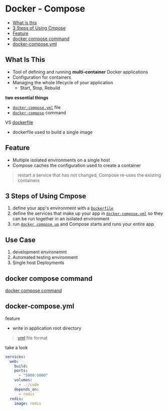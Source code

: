 # Docker - Compose

* [What is this](#what-is-this)
* [3 Steps of Using Cmpose](#3-steps-of-using-cmpose)
* [Feature](#feature)
* [docker compose command](#docker-compose-command)
* [docker-compose.yml](#docker-composeyml)

## What Is This

- Tool of defining and running **multi-container** Docker applications
- Configuration for containers
- Managing the whole lifecycle of your application
  - Start, Stop, Rebuild

**two essential things**

- [`docker-compose.yml`](#docker-composeyml) file
- [`docker-compose`](#docker-compose-command) command

VS [dockerfile](docker-dockerfile.md)

- dockerfile used to build a single image

## Feature

- Multiple isolated environments on a single host
- Compose caches the configuration used to create a container

> restart a service that has not changed, Compose re-uses the existing containers

## 3 Steps of Using Cmpose

1. define your app's environment with a [`Dockerfile`](docker-dockerfile.md)
2. define the services that make up your app in [`docker-compose.yml`](#docker-composeyml) so they can be run together in an isolated environment
3. run [`docker compose up`](#docker-compose-command) and Compose starts and runs your entire app

## Use Case

1. development environemnt
2. Automated testing environment
3. Single host Deployments

## docker compose command

[docker compose command](docker-compose-command.md)

## docker-compose.yml

feature

- write in application root directory

> [yml](yaml.md) file format

take a look

```yml
services:
  web:
    build:
    ports:
      - "5000:5000"
    volumes:
      - .:/code
    depends_on:
      - redis
  redis:
    image: redis
```



